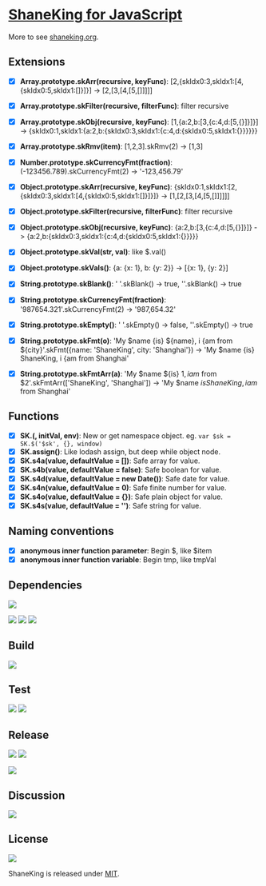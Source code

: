 # [ShaneKing for JavaScript][]
More to see [shaneking.org][].

## Extensions
- [x] **Array.prototype.skArr(recursive, keyFunc)**: [2,{skIdx0:3,skIdx1:[4,{skIdx0:5,skIdx1:[]}]}] -> [2,[3,[4,[5,[]]]]]
- [x] **Array.prototype.skFilter(recursive, filterFunc)**: filter recursive
- [x] **Array.prototype.skObj(recursive, keyFunc)**: [1,{a:2,b:[3,{c:4,d:[5,{}]}]}] -> {skIdx0:1,skIdx1:{a:2,b:{skIdx0:3,skIdx1:{c:4,d:{skIdx0:5,skIdx1:{}}}}}}
- [x] **Array.prototype.skRmv(item)**: [1,2,3].skRmv(2) -> [1,3]
- [x] **Number.prototype.skCurrencyFmt(fraction)**: (-123456.789).skCurrencyFmt(2) -> '-123,456.79'
- [x] **Object.prototype.skArr(recursive, keyFunc)**: {skIdx0:1,skIdx1:[2,{skIdx0:3,skIdx1:[4,{skIdx0:5,skIdx1:[]}]}]} -> [1,[2,[3,[4,[5,[]]]]]]
- [x] **Object.prototype.skFilter(recursive, filterFunc)**: filter recursive
- [x] **Object.prototype.skObj(recursive, keyFunc)**: {a:2,b:[3,{c:4,d:[5,{}]}]} -> {a:2,b:{skIdx0:3,skIdx1:{c:4,d:{skIdx0:5,skIdx1:{}}}}}
- [x] **Object.prototype.skVal(str, val)**: like $.val()
- [x] **Object.prototype.skVals()**: {a: {x: 1}, b: {y: 2}} -> [{x: 1}, {y: 2}]
- [x] **String.prototype.skBlank()**: ' '.skBlank() -> true, ''.skBlank() -> true
- [x] **String.prototype.skCurrencyFmt(fraction)**: '987654.321'.skCurrencyFmt(2) -> '987,654.32'
- [x] **String.prototype.skEmpty()**: ' '.skEmpty() -> false, ''.skEmpty() -> true
- [x] **String.prototype.skFmt(o)**: 'My $name {is} ${name}, i {am from ${city}'.skFmt({name: 'ShaneKing', city: 'Shanghai'}) -> 'My $name {is} ShaneKing, i {am from Shanghai'
- [x] **String.prototype.skFmtArr(a)**: 'My $name ${is} $1, i am$ from $2'.skFmtArr(['ShaneKing', 'Shanghai']) -> 'My $name ${is} ShaneKing, i am$ from Shanghai'


## Functions
- [x] **SK.$($, initVal, env)**: New or get namespace object. eg. `var $sk = SK.$('$sk', {}, window)`
- [x] **SK.assign()**: Like lodash assign, but deep while object node.
- [x] **SK.s4a(value, defaultValue = [])**: Safe array for value.
- [x] **SK.s4b(value, defaultValue = false)**: Safe boolean for value.
- [x] **SK.s4d(value, defaultValue = new Date())**: Safe date for value.
- [x] **SK.s4n(value, defaultValue = 0)**: Safe finite number for value.
- [x] **SK.s4o(value, defaultValue = {})**: Safe plain object for value.
- [x] **SK.s4s(value, defaultValue = '')**: Safe string for value.

## Naming conventions
- [x] **anonymous inner function parameter**: Begin $, like $item
- [x] **anonymous inner function variable**: Begin tmp, like tmpVal

## Dependencies
[![][versioneye img]][versioneye]

[![][david img]][david]
[![][davidDev img]][davidDev]
[![][davidPeer img]][davidPeer]

## Build
[![][travis img]][travis]

## Test
[![][codecov img]][codecov]
[![][codacy img]][codacy]

## Release
[![][npmbadge img]][npmbadge]
[![][npmDownloadbadge img]][npmDownloadbadge]

[![][npmDetailBadge img]][npmDetailBadge]

## Discussion
[![][gitter img]][gitter]

## License
[![][license img]][license]

ShaneKing is released under [MIT][].


[ShaneKing for JavaScript]: http://shaneking.org/c/sk-js
[shaneking.org]: http://shaneking.org/


[versioneye]:https://www.versioneye.com/user/projects/56fa049335630e003e0a8ab9
[versioneye img]:https://www.versioneye.com/user/projects/56fa049335630e003e0a8ab9/badge.svg
[david]:https://david-dm.org/ShaneKing/sk-js
[david img]:https://david-dm.org/ShaneKing/sk-js.svg
[davidDev]:https://david-dm.org/ShaneKing/sk-js#info=devDependencies
[davidDev img]:https://david-dm.org/ShaneKing/sk-js/dev-status.svg
[davidPeer]:https://david-dm.org/ShaneKing/sk-js#info=peerDependencies
[davidPeer img]:https://david-dm.org/ShaneKing/sk-js/peer-status.svg


[travis]:https://travis-ci.org/ShaneKing/sk-js
[travis img]:https://travis-ci.org/ShaneKing/sk-js.png


[codecov]:https://codecov.io/github/ShaneKing/sk-js?branch=mirror
[codecov img]:https://codecov.io/github/ShaneKing/sk-js/coverage.svg?branch=mirror
[codacy]:https://www.codacy.com/app/ShaneKing/sk-js
[codacy img]:https://api.codacy.com/project/badge/grade/b3e08d356b334765939b1c77b5360a3f
[saucelabs]:https://saucelabs.com/u/ShaneKing
[saucelabs img]:https://saucelabs.com/browser-matrix/ShaneKing.svg


[npmbadge]:https://www.npmjs.com/package/sk-js
[npmbadge img]:https://img.shields.io/npm/v/sk-js.svg
[npmDownloadbadge]:https://www.npmjs.com/package/sk-js
[npmDownloadbadge img]:http://img.shields.io/npm/dm/sk-js.svg
[npmDetailBadge]:https://www.npmjs.com/package/sk-js
[npmDetailBadge img]:https://nodei.co/npm/sk-js.png?downloads=true&downloadRank=true&stars=true


[gitter]:https://gitter.im/ShaneKing/sk-js?utm_source=badge&utm_medium=badge&utm_campaign=pr-badge
[gitter img]:https://badges.gitter.im/Join%20Chat.svg


[MIT]: https://opensource.org/licenses/MIT
[license]:LICENSE
[license img]:https://img.shields.io/badge/License-MIT-blue.svg
